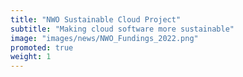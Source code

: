 ```yaml
---
title: "NWO Sustainable Cloud Project"
subtitle: "Making cloud software more sustainable"
image: "images/news/NWO_Fundings_2022.png"
promoted: true
weight: 1
---
```

